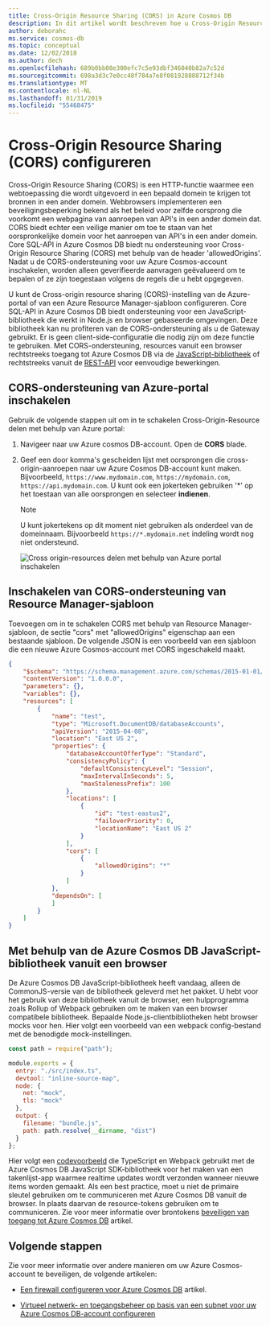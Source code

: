 ```yaml
---
title: Cross-Origin Resource Sharing (CORS) in Azure Cosmos DB
description: In dit artikel wordt beschreven hoe u Cross-Origin Resource Sharing (CORS) configureren in Azure Cosmos DB met behulp van Azure portal en Azure Resource Manager-sjablonen.
author: deborahc
ms.service: cosmos-db
ms.topic: conceptual
ms.date: 12/02/2018
ms.author: dech
ms.openlocfilehash: 689b0bb08e300efc7c5e93dbf346040b82a7c52d
ms.sourcegitcommit: 698a3d3c7e0cc48f784a7e8f081928888712f34b
ms.translationtype: MT
ms.contentlocale: nl-NL
ms.lasthandoff: 01/31/2019
ms.locfileid: "55468475"
---
```

# <a name="configure-cross-origin-resource-sharing-cors"></a>Cross-Origin Resource Sharing (CORS) configureren 

Cross-Origin Resource Sharing (CORS) is een HTTP-functie waarmee een webtoepassing die wordt uitgevoerd in een bepaald domein te krijgen tot bronnen in een ander domein. Webbrowsers implementeren een beveiligingsbeperking bekend als het beleid voor zelfde oorsprong die voorkomt een webpagina van aanroepen van API's in een ander domein dat. CORS biedt echter een veilige manier om toe te staan van het oorspronkelijke domein voor het aanroepen van API's in een ander domein. Core SQL-API in Azure Cosmos DB biedt nu ondersteuning voor Cross-Origin Resource Sharing (CORS) met behulp van de header 'allowedOrigins'. Nadat u de CORS-ondersteuning voor uw Azure Cosmos-account inschakelen, worden alleen geverifieerde aanvragen geëvalueerd om te bepalen of ze zijn toegestaan volgens de regels die u hebt opgegeven.

U kunt de Cross-origin resource sharing (CORS)-instelling van de Azure-portal of van een Azure Resource Manager-sjabloon configureren. Core SQL-API in Azure Cosmos DB biedt ondersteuning voor een JavaScript-bibliotheek die werkt in Node.js en browser gebaseerde omgevingen. Deze bibliotheek kan nu profiteren van de CORS-ondersteuning als u de Gateway gebruikt. Er is geen client-side-configuratie die nodig zijn om deze functie te gebruiken. Met CORS-ondersteuning, resources vanuit een browser rechtstreeks toegang tot Azure Cosmos DB via de [JavaScript-bibliotheek](https://www.npmjs.com/package/@azure/cosmos) of rechtstreeks vanuit de [REST-API](https://docs.microsoft.com/rest/api/cosmos-db/) voor eenvoudige bewerkingen. 

## <a name="enable-cors-support-from-azure-portal"></a>CORS-ondersteuning van Azure-portal inschakelen

Gebruik de volgende stappen uit om in te schakelen Cross-Origin-Resource delen met behulp van Azure portal:

1. Navigeer naar uw Azure cosmos DB-account. Open de **CORS** blade.

2. Geef een door komma's gescheiden lijst met oorsprongen die cross-origin-aanroepen naar uw Azure Cosmos DB-account kunt maken. Bijvoorbeeld, `https://www.mydomain.com`, `https://mydomain.com`, `https://api.mydomain.com`. U kunt ook een jokerteken gebruiken '\*' op het toestaan van alle oorsprongen en selecteer **indienen**. 

   > [!NOTE]
   > U kunt jokertekens op dit moment niet gebruiken als onderdeel van de domeinnaam. Bijvoorbeeld `https://*.mydomain.net` indeling wordt nog niet ondersteund. 
   
   ![Cross origin-resources delen met behulp van Azure portal inschakelen](./media/how-to-configure-cross-origin-resource-sharing/enable-cross-origin-resource-sharing-using-azure-portal.png)
 
## <a name="enable-cors-support-from-resource-manager-template"></a>Inschakelen van CORS-ondersteuning van Resource Manager-sjabloon

Toevoegen om in te schakelen CORS met behulp van Resource Manager-sjabloon, de sectie "cors" met "allowedOrigins" eigenschap aan een bestaande sjabloon. De volgende JSON is een voorbeeld van een sjabloon die een nieuwe Azure Cosmos-account met CORS ingeschakeld maakt.

```json
{
    "$schema": "https://schema.management.azure.com/schemas/2015-01-01/deploymentTemplate.json#",
    "contentVersion": "1.0.0.0",
    "parameters": {},
    "variables": {},
    "resources": [
        {
            "name": "test",
            "type": "Microsoft.DocumentDB/databaseAccounts",
            "apiVersion": "2015-04-08",
            "location": "East US 2",
            "properties": {
                "databaseAccountOfferType": "Standard",
                "consistencyPolicy": {
                    "defaultConsistencyLevel": "Session",
                    "maxIntervalInSeconds": 5,
                    "maxStalenessPrefix": 100
                },
                "locations": [
                    {
                        "id": "test-eastus2",
                        "failoverPriority": 0,
                        "locationName": "East US 2"
                    }
                ],
                "cors": [
                    {
                        "allowedOrigins": "*"
                    }
                ]
            },
            "dependsOn": [
            ]
        }
    ]
}
```

## <a name="using-the-azure-cosmos-db-javascript-library-from-a-browser"></a>Met behulp van de Azure Cosmos DB JavaScript-bibliotheek vanuit een browser

De Azure Cosmos DB JavaScript-bibliotheek heeft vandaag, alleen de CommonJS-versie van de bibliotheek geleverd met het pakket. U hebt voor het gebruik van deze bibliotheek vanuit de browser, een hulpprogramma zoals Rollup of Webpack gebruiken om te maken van een browser compatibele bibliotheek. Bepaalde Node.js-clientbibliotheken hebt browser mocks voor hen. Hier volgt een voorbeeld van een webpack config-bestand met de benodigde mock-instellingen.

```javascript
const path = require("path");

module.exports = {
  entry: "./src/index.ts",
  devtool: "inline-source-map",
  node: {
    net: "mock",
    tls: "mock"
  },
  output: {
    filename: "bundle.js",
    path: path.resolve(__dirname, "dist")
  }
};
```
 
Hier volgt een [codevoorbeeld](https://github.com/christopheranderson/cosmos-browser-sample) die TypeScript en Webpack gebruikt met de Azure Cosmos DB JavaScript SDK-bibliotheek voor het maken van een takenlijst-app waarmee realtime updates wordt verzonden wanneer nieuwe items worden gemaakt.
Als een best practice, moet u niet de primaire sleutel gebruiken om te communiceren met Azure Cosmos DB vanuit de browser. In plaats daarvan de resource-tokens gebruiken om te communiceren. Zie voor meer informatie over brontokens [beveiligen van toegang tot Azure Cosmos DB](secure-access-to-data.md#resource-tokens) artikel.

## <a name="next-steps"></a>Volgende stappen

Zie voor meer informatie over andere manieren om uw Azure Cosmos-account te beveiligen, de volgende artikelen:

* [Een firewall configureren voor Azure Cosmos DB](how-to-configure-firewall.md) artikel.

* [Virtueel netwerk- en toegangsbeheer op basis van een subnet voor uw Azure Cosmos DB-account configureren](how-to-configure-vnet-service-endpoint.md)
    

